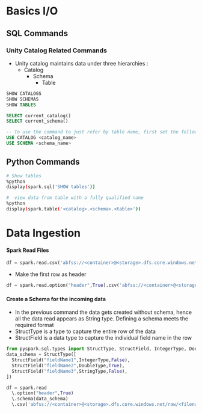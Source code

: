 # Basics I/O
## SQL Commands 
### Unity Catalog Related Commands
- Unity catalog maintains data under three hierarchies :
  - Catalog
    - Schema
      - Table  
```SQL
SHOW CATALOGS
SHOW SCHEMAS
SHOW TABLES

SELECT current_catalog()
SELECT current_schema()

-- To use the command to just refer by table name, first set the following to environments
USE CATALOG <catalog_name>
USE SCHEMA <schema_name>

```

## Python Commands
```bash
# Show tables
%python
display(spark.sql('SHOW tables'))

#  view data from table with a fully qualified name
%python
display(spark.table('<catalog>.<schema>.<table>'))
```

# Data Ingestion
#### Spark Read Files
```python
df = spark.read.csv('abfss://<container>@<storage>.dfs.core.windows.net/raw/<filename.csv>')

```
- Make the first row as header
```python
df = spark.read.option("header",True).csv('abfss://<container>@<storage>.dfs.core.windows.net/raw/<filename.csv>')
```

#### Create a Schema for the incoming data
- In the previous command the data gets created without schema, hence all the data read appears as String type. Defining a schema meets the required format
- StructType is a type to capture the entire row of the data
- StructField is a data type to capture the individual field name in the row
  
```python
from pyspark.sql.types import StructType, StructField, IntegerType, DoubleType, StringType
data_schema = StructType([
  StructField("fieldName1",IntegerType,False),
  StructField("fieldName2",DoubleType,True),
  StructField("fieldName3",StringType,False),
])

df = spark.read
  \.option("header",True)
  \.schema(data_schema)
  \.csv('abfss://<container>@<storage>.dfs.core.windows.net/raw/<filename.csv>')

```
